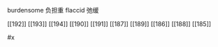 




burdensome 负担重
flaccid 弛缓

[[192]]
[[193]]
[[194]]
[[190]]
[[191]]
[[187]]
[[189]]
[[186]]
[[188]]
[[185]]

#x 
